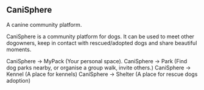 ## CaniSphere
A canine community platform.

CaniSphere is a community platform for dogs. 
It can be used to meet other dogowners, keep in contact with rescued/adopted dogs and share beautiful moments.

CaniSphere -> MyPack (Your personal space).
CaniSphere -> Park (Find dog parks nearby, or organise a group walk, invite others.)
CaniSphere -> Kennel (A place for kennels)
CaniSphere -> Shelter (A place for rescue dogs adoption)

